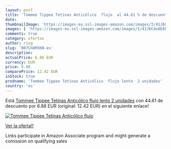 ```yaml
---
layout: post
title: 'Tommee Tippee Tetinas Anticólico  flujo  al 44.61 % de descuento'
date: 
thumbnailImage: 'https://images-eu.ssl-images-amazon.com/images/I/41J6CdoAE6L._SL200_.jpg'
images: [ 'https://images-eu.ssl-images-amazon.com/images/I/41J6CdoAE6L._SL200_.jpg' ]
comments: true
category: ofertas
author: ring
slug: 'B07CH4MXKN-es'
description:
actualPrice: 6.88 EUR
currency: EUR
price: 6.88
comparePrice: 12.42 EUR
inStock: true
prodname: 'Tommee Tippee Tetinas Anticólico  flujo lento  2 unidades'
country: 'es'
---
```


Está [Tommee Tippee Tetinas Anticólico  flujo lento  2 unidades](https://www.amazon.es/dp/B07CH4MXKN/?tag=tolees-21) con 44.61 de descuento por 6.88 EUR (original: 12.42 EUR) en el siguiente enlace!

[![Tommee Tippee Tetinas Anticólico  flujo ](https://images-eu.ssl-images-amazon.com/images/I/41J6CdoAE6L._SL200_.jpg)](https://www.amazon.es/dp/B07CH4MXKN/?tag=tolees-21)

[Ver la oferta!!](https://www.amazon.es/dp/B07CH4MXKN/?tag=tolees-21)

Links participate in Amazon Associate program and might generate a comission on qualifying sales


